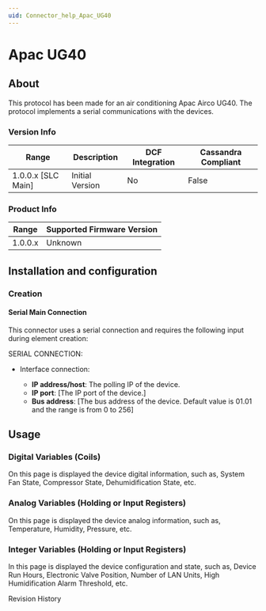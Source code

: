 ```yaml
---
uid: Connector_help_Apac_UG40
---
```


# Apac UG40

## About

This protocol has been made for an air conditioning Apac Airco UG40. The protocol implements a serial communications with the devices.

### Version Info

| Range | Description | DCF Integration | Cassandra Compliant |
|----------------------|-----------------|---------------------|-------------------------|
| 1.0.0.x \[SLC Main\] | Initial Version | No                  | False                   |

### Product Info

| Range | Supported Firmware Version |
|------------------|-----------------------------|
| 1.0.0.x          | Unknown                     |

## Installation and configuration

### Creation

#### Serial Main Connection

This connector uses a serial connection and requires the following input during element creation:

SERIAL CONNECTION:

- Interface connection:

  - **IP address/host**: The polling IP of the device.
  - **IP port**: \[The IP port of the device.\]
  - **Bus address**: \[The bus address of the device. Default value is 01.01 and the range is from 0 to 256\]

## Usage

### Digital Variables (Coils)

On this page is displayed the device digital information, such as, System Fan State, Compressor State, Dehumidification State, etc.

### Analog Variables (Holding or Input Registers)

On this page is displayed the device analog information, such as, Temperature, Humidity, Pressure, etc.

### Integer Variables (Holding or Input Registers)

In this page is displayed the device configuration and state, such as, Device Run Hours, Electronic Valve Position, Number of LAN Units, High Humidification Alarm Threshold, etc.

Revision History

